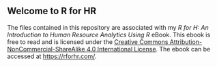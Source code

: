 ## Welcome to R for HR

The files contained in this repository are associated with my _R for H: An Introduction to Human Resource Analytics Using R_ eBook. This ebook is free to read and is licensed under the [Creative Commons Attribution-NonCommercial-ShareAlike 4.0 International License](https://creativecommons.org/licenses/by-nc-sa/4.0/). The ebook can be accessed at https://rforhr.com/.

